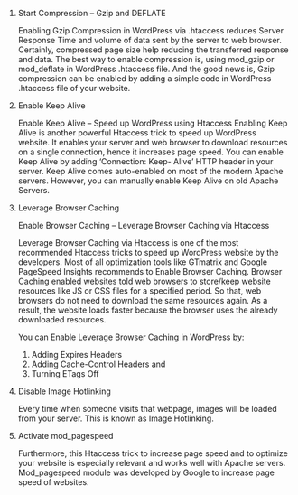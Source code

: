 1. Start Compression – Gzip and DEFLATE

	Enabling Gzip Compression in WordPress via .htaccess reduces Server Response Time
	and volume of data sent by the server to web browser. Certainly, compressed page size
	help reducing the transferred response and data. The best way to enable compression is,
	using mod_gzip or mod_deflate in WordPress .htaccess file.
	And the good news is, Gzip compression can be enabled by adding
	a simple code in WordPress .htaccess file of your website.

	
2. Enable Keep Alive

	Enable Keep Alive – Speed up WordPress using Htaccess
	Enabling Keep Alive is another powerful Htaccess trick to speed up WordPress website.
	It enables your server and web browser to download resources on a single connection,
	hence it increases page speed.
	You can enable Keep Alive by adding ‘Connection: Keep-	Alive’ HTTP header in your server.
	Keep Alive comes auto-enabled on most of the modern Apache servers.
	However, you can manually enable Keep Alive on old Apache Servers.
	
3. Leverage Browser Caching

	Enable Browser Caching – Leverage Browser Caching via Htaccess
	
	Leverage Browser Caching via Htaccess is one of the most recommended Htaccess
	tricks to speed up WordPress website by the developers.
	Most of all optimization tools like GTmatrix and Google PageSpeed Insights
	recommends to Enable Browser Caching. Browser Caching enabled websites told
	web browsers to store/keep website resources like JS or CSS files for a specified period.
	So that, web browsers do not need to download the same resources again.
	As a result, the website loads faster because the browser uses the already downloaded resources.
	
	You can Enable Leverage Browser Caching in WordPress by:
	
	1. Adding Expires Headers
	2. Adding Cache-Control Headers and
	3. Turning ETags Off
	
4. Disable Image Hotlinking

	Every time when someone visits that webpage, images will be loaded from your server.
	This is known as Image Hotlinking.
	
5. Activate mod_pagespeed

	Furthermore, this Htaccess trick to increase page speed
	and to optimize your website is especially relevant and works well with Apache servers.
	Mod_pagespeed module was developed by Google to increase page speed of websites.
